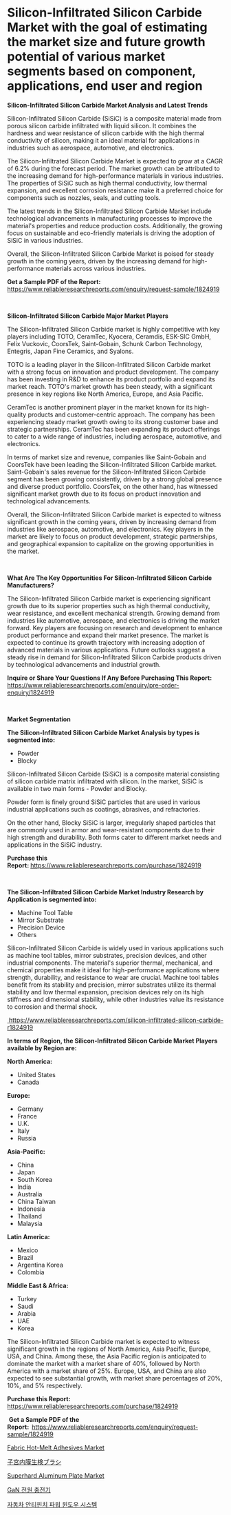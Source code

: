 <p><h1>Silicon-Infiltrated Silicon Carbide Market with the goal of estimating the market size and future growth potential of various market segments based on component, applications, end user and region</h1></p><p><strong>Silicon-Infiltrated Silicon Carbide Market Analysis and Latest Trends</strong></p>
<p><p>Silicon-Infiltrated Silicon Carbide (SiSiC) is a composite material made from porous silicon carbide infiltrated with liquid silicon. It combines the hardness and wear resistance of silicon carbide with the high thermal conductivity of silicon, making it an ideal material for applications in industries such as aerospace, automotive, and electronics.</p><p>The Silicon-Infiltrated Silicon Carbide Market is expected to grow at a CAGR of 6.2% during the forecast period. The market growth can be attributed to the increasing demand for high-performance materials in various industries. The properties of SiSiC such as high thermal conductivity, low thermal expansion, and excellent corrosion resistance make it a preferred choice for components such as nozzles, seals, and cutting tools.</p><p>The latest trends in the Silicon-Infiltrated Silicon Carbide Market include technological advancements in manufacturing processes to improve the material's properties and reduce production costs. Additionally, the growing focus on sustainable and eco-friendly materials is driving the adoption of SiSiC in various industries.</p><p>Overall, the Silicon-Infiltrated Silicon Carbide Market is poised for steady growth in the coming years, driven by the increasing demand for high-performance materials across various industries.</p></p>
<p><strong>Get a Sample PDF of the Report:&nbsp;</strong> <a href="https://www.reliableresearchreports.com/enquiry/request-sample/1824919">https://www.reliableresearchreports.com/enquiry/request-sample/1824919</a></p>
<p>&nbsp;</p>
<p><strong>Silicon-Infiltrated Silicon Carbide Major Market Players</strong></p>
<p><p>The Silicon-Infiltrated Silicon Carbide market is highly competitive with key players including TOTO, CeramTec, Kyocera, Ceramdis, ESK-SIC GmbH, Felix Vuckovic, CoorsTek, Saint-Gobain, Schunk Carbon Technology, Entegris, Japan Fine Ceramics, and Syalons. </p><p>TOTO is a leading player in the Silicon-Infiltrated Silicon Carbide market with a strong focus on innovation and product development. The company has been investing in R&D to enhance its product portfolio and expand its market reach. TOTO's market growth has been steady, with a significant presence in key regions like North America, Europe, and Asia Pacific.</p><p>CeramTec is another prominent player in the market known for its high-quality products and customer-centric approach. The company has been experiencing steady market growth owing to its strong customer base and strategic partnerships. CeramTec has been expanding its product offerings to cater to a wide range of industries, including aerospace, automotive, and electronics.</p><p>In terms of market size and revenue, companies like Saint-Gobain and CoorsTek have been leading the Silicon-Infiltrated Silicon Carbide market. Saint-Gobain's sales revenue for the Silicon-Infiltrated Silicon Carbide segment has been growing consistently, driven by a strong global presence and diverse product portfolio. CoorsTek, on the other hand, has witnessed significant market growth due to its focus on product innovation and technological advancements.</p><p>Overall, the Silicon-Infiltrated Silicon Carbide market is expected to witness significant growth in the coming years, driven by increasing demand from industries like aerospace, automotive, and electronics. Key players in the market are likely to focus on product development, strategic partnerships, and geographical expansion to capitalize on the growing opportunities in the market.</p></p>
<p>&nbsp;</p>
<p><strong>What Are The Key Opportunities For Silicon-Infiltrated Silicon Carbide Manufacturers?</strong></p>
<p><p>The Silicon-Infiltrated Silicon Carbide market is experiencing significant growth due to its superior properties such as high thermal conductivity, wear resistance, and excellent mechanical strength. Growing demand from industries like automotive, aerospace, and electronics is driving the market forward. Key players are focusing on research and development to enhance product performance and expand their market presence. The market is expected to continue its growth trajectory with increasing adoption of advanced materials in various applications. Future outlooks suggest a steady rise in demand for Silicon-Infiltrated Silicon Carbide products driven by technological advancements and industrial growth.</p></p>
<p><strong>Inquire or Share Your Questions If Any Before Purchasing This Report:</strong> <a href="https://www.reliableresearchreports.com/enquiry/pre-order-enquiry/1824919">https://www.reliableresearchreports.com/enquiry/pre-order-enquiry/1824919</a></p>
<p>&nbsp;</p>
<p><strong>Market Segmentation</strong></p>
<p><strong>The Silicon-Infiltrated Silicon Carbide Market Analysis by types is segmented into:</strong></p>
<p><ul><li>Powder</li><li>Blocky</li></ul></p>
<p><p>Silicon-Infiltrated Silicon Carbide (SiSiC) is a composite material consisting of silicon carbide matrix infiltrated with silicon. In the market, SiSiC is available in two main forms - Powder and Blocky. </p><p>Powder form is finely ground SiSiC particles that are used in various industrial applications such as coatings, abrasives, and refractories. </p><p>On the other hand, Blocky SiSiC is larger, irregularly shaped particles that are commonly used in armor and wear-resistant components due to their high strength and durability. Both forms cater to different market needs and applications in the SiSiC industry.</p></p>
<p><strong>Purchase this Report:&nbsp;</strong><a href="https://www.reliableresearchreports.com/purchase/1824919">https://www.reliableresearchreports.com/purchase/1824919</a></p>
<p>&nbsp;</p>
<p><strong>The Silicon-Infiltrated Silicon Carbide Market Industry Research by Application is segmented into:</strong></p>
<p><ul><li>Machine Tool Table</li><li>Mirror Substrate</li><li>Precision Device</li><li>Others</li></ul></p>
<p><p>Silicon-Infiltrated Silicon Carbide is widely used in various applications such as machine tool tables, mirror substrates, precision devices, and other industrial components. The material's superior thermal, mechanical, and chemical properties make it ideal for high-performance applications where strength, durability, and resistance to wear are crucial. Machine tool tables benefit from its stability and precision, mirror substrates utilize its thermal stability and low thermal expansion, precision devices rely on its high stiffness and dimensional stability, while other industries value its resistance to corrosion and thermal shock.</p></p>
<p><a href="https://www.reliableresearchreports.com/silicon-infiltrated-silicon-carbide-r1824919">&nbsp;https://www.reliableresearchreports.com/silicon-infiltrated-silicon-carbide-r1824919</a></p>
<p><strong>In terms of Region, the Silicon-Infiltrated Silicon Carbide Market Players available by Region are:</strong></p>
<p>
    <p> <strong> North America: </strong>
        <ul>
            <li>United States</li>
            <li>Canada</li>
        </ul>
        </p> 
    <p> <strong> Europe: </strong>
        <ul>
            <li>Germany</li>
            <li>France</li>
            <li>U.K.</li>
            <li>Italy</li>
            <li>Russia</li>
        </ul>
        </p> 
    <p> <strong> Asia-Pacific: </strong>
        <ul>
            <li>China</li>
            <li>Japan</li>
            <li>South Korea</li>
            <li>India</li>
            <li>Australia</li>
            <li>China Taiwan</li>
            <li>Indonesia</li>
            <li>Thailand</li>
            <li>Malaysia</li>
        </ul>
        </p> 
    <p> <strong> Latin America: </strong>
        <ul>
            <li>Mexico</li>
            <li>Brazil</li>
            <li>Argentina Korea</li>
            <li>Colombia</li>
        </ul>
        </p> 
    <p> <strong> Middle East & Africa: </strong>
        <ul>
            <li>Turkey</li>
            <li>Saudi</li>
            <li>Arabia</li>
            <li>UAE</li>
            <li>Korea</li>
        </ul>
    </p>
    </p>
<p><p>The Silicon-Infiltrated Silicon Carbide market is expected to witness significant growth in the regions of North America, Asia Pacific, Europe, USA, and China. Among these, the Asia Pacific region is anticipated to dominate the market with a market share of 40%, followed by North America with a market share of 25%. Europe, USA, and China are also expected to see substantial growth, with market share percentages of 20%, 10%, and 5% respectively.</p></p>
<p><strong>Purchase this Report: </strong><a href="https://www.reliableresearchreports.com/purchase/1824919">https://www.reliableresearchreports.com/purchase/1824919</a></p>
<p>&nbsp;<strong>Get a Sample PDF of the Report:&nbsp;&nbsp;</strong><a href="https://www.reliableresearchreports.com/enquiry/request-sample/1824919">https://www.reliableresearchreports.com/enquiry/request-sample/1824919</a></p>
<p><strong></strong></p>
<p><p><a href="https://github.com/kpvmspce33/Market-Research-Report-List-1/blob/main/fabric-hot-melt-adhesives-market.md">Fabric Hot-Melt Adhesives Market</a></p><p><a href="https://medium.com/@fmuztlfb10/%E5%AD%90%E5%AE%AE%E5%86%85%E8%86%9C%E7%94%9F%E6%A4%9C%E3%83%96%E3%83%A9%E3%82%B7%E5%B8%82%E5%A0%B4%E8%A6%8F%E6%A8%A1%E3%81%AF%E5%B9%B4%E9%96%93%E6%88%90%E9%95%B7%E7%8E%87-%E3%81%A7%E5%A2%97%E5%8A%A0%E3%81%97%E3%81%A6%E3%81%8A%E3%82%8A-%E3%81%93%E3%81%AE%E3%83%AC%E3%83%9D%E3%83%BC%E3%83%88%E3%81%AF%E5%B8%82%E5%A0%B4%E3%82%BB%E3%82%B0%E3%83%A1%E3%83%B3%E3%83%86%E3%83%BC%E3%82%B7%E3%83%A7%E3%83%B3-%E6%88%90%E9%95%B7-%E3%81%8A%E3%82%88%E3%81%B32031%E5%B9%B4%E3%81%BE%E3%81%A7%E3%81%AE%E4%BA%88%E6%B8%AC%E3%81%AB%E3%82%88%E3%82%8B%E5%88%86%E6%9E%90%E3%82%92%E3%82%AB%E3%83%90%E3%83%BC%E3%81%97%E3%81%A6%E3%81%84%E3%81%BE%E3%81%99-1a9bc4652119">子宮内膜生検ブラシ</a></p><p><a href="https://github.com/ajohirul8010/Market-Research-Report-List-1/blob/main/superhard-aluminum-plate-market.md">Superhard Aluminum Plate Market</a></p><p><a href="https://github.com/lkwggful07722/Market-Research-Report-List-2/blob/main/5672963143540.md">GaN 전원 충전기</a></p><p><a href="https://github.com/nigaleamar09/Market-Research-Report-List-1/blob/main/5196977143539.md">자동차 안티핀치 파워 윈도우 시스템</a></p></p>